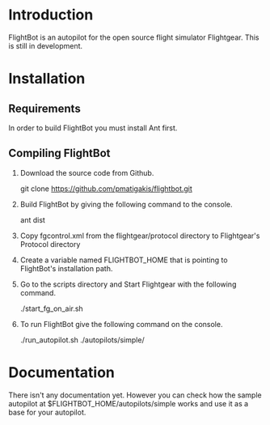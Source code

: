 # Introduction
FlightBot is an autopilot for the open source flight simulator Flightgear.
This is still in development.

# Installation
## Requirements
In order to build FlightBot you must install Ant first.

## Compiling FlightBot
1. Download the source code from Github.

    git clone https://github.com/pmatigakis/flightbot.git

2. Build FlightBot by giving the following command to the console.

    ant dist

3. Copy fgcontrol.xml from the flightgear/protocol directory to Flightgear's Protocol directory

4. Create a variable named FLIGHTBOT_HOME that is pointing to FlightBot's installation path.
5. Go to the scripts directory and Start Flightgear with the following command.

    ./start_fg_on_air.sh

6. To run FlightBot give the following command on the console.

    ./run_autopilot.sh ./autopilots/simple/

# Documentation
There isn't any documentation yet. However you can check how the sample autopilot at
$FLIGHTBOT_HOME/autopilots/simple works and use it as a base for your autopilot.

